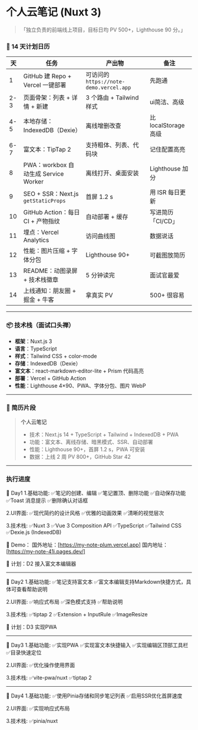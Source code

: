 # 个人云笔记 (Nuxt 3)
> 「独立负责的前端线上项目，目标日均 PV 500+，Lighthouse 90 分。」

### 🚀 14 天计划日历

| 天  | 任务                                 | 产出物                                  | 备注                 |
| --- | ------------------------------------ | --------------------------------------- | -------------------- |
| 1   | GitHub 建 Repo + Vercel 一键部署     | 可访问的 `https://note-demo.vercel.app` | 先跑通               |
| 2-3 | 页面骨架：列表 + 详情 + 新建         | 3 个路由 + Tailwind 样式                | ui简洁、高级           |
| 4-5 | 本地存储：IndexedDB（Dexie）         | 离线增删改查                            | 比 localStorage 高级 |
| 6-7 | 富文本：TipTap 2                    | 支持粗体、列表、代码块                  | 记住配置高亮         |
| 8   | PWA：workbox 自动生成 Service Worker | 离线打开、桌面安装                      | Lighthouse 加分      |
| 9   | SEO + SSR：Next.js `getStaticProps`  | 首屏 1.2 s                              | 用 ISR 每日更新      |
| 10  | GitHub Action：每日 CI + 产物指纹    | 自动部署 + 缓存                         | 写进简历「CI/CD」    |
| 11  | 埋点：Vercel Analytics               | 访问曲线图                              | 数据说话             |
| 12  | 性能：图片压缩 + 字体分包            | Lighthouse 90+                          | 可截图放简历         |
| 13  | README：动图录屏 + 技术栈徽章        | 5 分钟读完                              | 面试官最爱           |
| 14  | 上线通知：朋友圈 + 掘金 + 牛客       | 拿真实 PV                               | 500+ 很容易          |

---

### 📦 技术栈（面试口头禅）
- **框架**：Nuxt.js 3
- **语言**：TypeScript  
- **样式**：Tailwind CSS + color-mode
- **存储**：IndexedDB（Dexie）  
- **富文本**：react-markdown-editor-lite + Prism 代码高亮  
- **部署**：Vercel + GitHub Action  
- **性能**：Lighthouse 4×90、PWA、字体分包、图片 WebP

---

### 🎯 简历片段

> **个人云笔记**  
> - 技术：Next.js 14 + TypeScript + Tailwind + IndexedDB + PWA  
> - 功能：富文本、离线存储、暗黑模式、SSR、自动部署  
> - 性能：Lighthouse 90+，首屏 1.2 s，PWA 可安装  
> - 数据：上线 2 周 PV 800+，GitHub Star 42

---

### 执行进度
📅 Day1
1.基础功能:
✅笔记的创建、编辑
✅笔记置顶、删除功能
✅自动保存功能
✅Toast 消息提示
✅删除确认对话框

2.UI界面:
✅现代简约的设计风格
✅优雅的动画效果
✅清晰的视觉层次

3.技术栈:
✅Nuxt 3
✅Vue 3 Composition API
✅TypeScript
✅Tailwind CSS
✅Dexie.js (IndexedDB)

🔗 Demo：
国外地址：[https://my-note-plum.vercel.app]
国内地址：[https://my-note-41i.pages.dev/]

📅 计划：D2 接入富文本编辑器

---

📅 Day2
1.基础功能:
✅笔记支持富文本
✅富文本编辑支持Markdown快捷方式，具体可查看帮助说明

2.UI界面:
✅响应式布局
✅深色模式支持
✅帮助说明

3.技术栈:
✅tiptap 2
✅Extension + InputRule
✅ImageResize

📅 计划：D3 实现PWA

---

📅 Day3
1.基础功能:
✅实现PWA
✅实现富文本快捷输入
✅实现编辑区顶部工具栏
✅目录快速定位

2.UI界面:
✅优化操作使用界面

3.技术栈:
✅vite-pwa/nuxt
✅tiptap 2

---

📅 Day4
1.基础功能:
✅使用Pinia存储和同步笔记列表
✅启用SSR优化首屏速度

2.UI界面:
✅实现响应式布局

3.技术栈:
✅pinia/nuxt